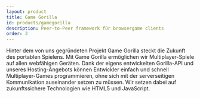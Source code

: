```yaml
---
layout: product
title: Game Gorilla
id: products/gamegorilla
description: Peer-to-Peer framework für browsergame clients
order: 3
---
```


Hinter dem von uns gegründeten Projekt Game Gorilla steckt die Zukunft des portablen Spielens. Mit Game Gorilla ermöglichen wir Multiplayer-Spiele auf allen webfähigen Geräten. Dank der eigens entwickelten Gorilla-API und unseres Hosting-Angebots können Entwickler einfach und schnell Multiplayer-Games programmieren, ohne sich mit der serverseitigen Kommunikation auseinander setzen zu müssen. Wir setzen dabei auf zukunftssichere Technologien wie HTML5 und JavaScript.
